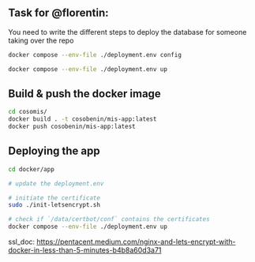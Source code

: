 ## Task for @florentin:
You need to write the different steps to deploy the database for someone taking over the repo

```bash
docker compose --env-file ./deployment.env config

docker compose --env-file ./deployment.env up

```

## Build & push the docker image

```bash
cd cosomis/
docker build . -t cosobenin/mis-app:latest
docker push cosobenin/mis-app:latest
```

## Deploying the app

```bash
cd docker/app

# update the deployment.env

# initiate the certificate
sudo ./init-letsencrypt.sh

# check if `/data/certbot/conf` contains the certificates
docker compose --env-file ./deployment.env up

```


ssl_doc: https://pentacent.medium.com/nginx-and-lets-encrypt-with-docker-in-less-than-5-minutes-b4b8a60d3a71


